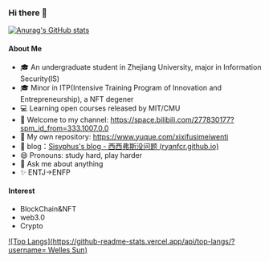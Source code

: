 ### Hi there 👋
[![Anurag's GitHub stats](https://github-readme-stats.vercel.app/api?username=RyanFcr&count_private=true&theme=radical)](https://github.com/anuraghazra/github-readme-stats)

#### About Me

- 🎓 An undergraduate student in Zhejiang University, major in Information Security(IS)
- 🎓 Minor in ITP(Intensive Training Program of Innovation and Entrepreneurship), a NFT degener
- 💻 Learning open courses released by MIT/CMU
- 👯 Welcome to my channel: https://space.bilibili.com/277830177?spm_id_from=333.1007.0.0
- 🔭 My own repository: https://www.yuque.com/xixifusimeiwenti
- 🌱 blog：[Sisyphus's blog - 西西弗斯没问题 (ryanfcr.github.io)](https://ryanfcr.github.io/)
- 😄 Pronouns: study hard, play harder
- 💬 Ask me about anything
- ✨ ENTJ->ENFP

#### Interest

- BlockChain&NFT
- web3.0
- Crypto

<!--
**RyanFcr/RyanFcr** is a ✨ _special_ ✨ repository because its `README.md` (this file) appears on your GitHub profile.

Here are some ideas to get you started:

- 🔭 I’m currently working on ...
- 🌱 I’m currently learning ...
- 👯 I’m looking to collaborate on ...
- 🤔 I’m looking for help with ...
- 💬 Ask me about ...
- 📫 How to reach me: ...
- 😄 Pronouns: ...
- ⚡ Fun fact: ...
-->

[![Top Langs](https://github-readme-stats.vercel.app/api/top-langs/?username=
Welles Sun)](https://github.com/anuraghazra/github-readme-stats)
